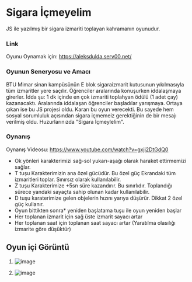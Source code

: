 # Sigara İçmeyelim

JS ile yazılmış bir sigara izmariti toplayan kahramanın oyunudur.


### Link
Oyunu Oynamak için: https://aleksdulda.serv00.net/



### Oyunun Seneryosu ve Amacı

BTU Mimar sinan kampüsünün E blok sigaraizmarit kutusunun yıkılmasıyla tüm izmaritler yere saçılır. Öğrenciler aralarında konuşurken iddalaşmaya girerler. İdda şu: 1 dk içinde en çok izmariti toplahyan ödülü (1 adet çay) kazanacaktı. Aralarında iddalaşan öğrenciler başladılar yarışmaya. Ortaya çıkan ise bu JS projesi oldu. Kararı bu oyun verecekti. Bu sayede hem sosyal sorumluluk açısından sigara içmemeiz gerektiğinin de bir mesajı verilmiş oldu. Huzurlarınızda "Sigara İçmeylelim".


### Oynanış

Oynanış Videosu: https://www.youtube.com/watch?v=gxji2DtGdQ0

- Ok yönleri karakterimizi sağ-sol yukarı-aşağı olarak haraket ettirmemizi sağlar.
- T tuşu Karakterimizin ana özel gücüdür. Bu özel güç Ekrandaki tüm izmaritleri toplar. Sınırsız olarak kullanılabilir.
- Z tuşu Karakterimize +5sn süre kazandırır. Bu sınırlıdır. Toplandığı sürece yandaki sayaçta sahip olunan kadar kullanılabilir.
- D tuşu karaterimize gelen objelerin hızını yarıya düşürür. Dikkat 2 özel güç kullanır.
- Oyun bittikten sonra* yeniden başlatama tuşu ile oyun yeniden başlar
- Her toplanan izmarit için sağ üste izmarit sayacı artar
- Her toplanan saat için toplanan saat sayacı artar (Yaratılma olasılığı izmarite göre düşüktür)


## Oyun içi Görüntü

1) ![image](https://github.com/AleksDulda/JS_Game_Project/assets/139750907/41f09117-9b1e-4db9-a40a-3374cbdb1b42)

2) ![image](https://github.com/AleksDulda/JS_Game_Project/assets/139750907/ee1fbd98-f161-48d3-81e6-2e6dbc72fc0e)


